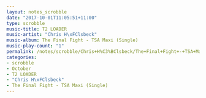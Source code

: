 ```yaml
---
layout: notes_scrobble
date: "2017-10-01T11:05:51+11:00"
type: scrobble
music-title: T2 LOADER
music-artist: "Chris H\xFClsbeck"
music-album: The Final Fight - TSA Maxi (Single)
music-play-count: "1"
permalink: /notes/scrobble/Chris+H%C3%BClsbeck/The+Final+Fight+-+TSA+Maxi+%28Single%29/cd38160f870481879a11a00093ab564bc98cccfe.html
categories:
- scrobble
- October
- T2 LOADER
- "Chris H\xFClsbeck"
- The Final Fight - TSA Maxi (Single)
---
```

